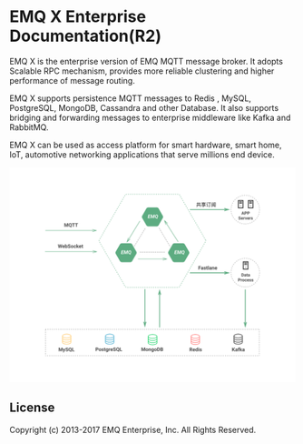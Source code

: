 
# EMQ X Enterprise Documentation(R2)

EMQ X is the enterprise version of EMQ MQTT message broker. It adopts Scalable RPC mechanism, provides more reliable clustering and higher performance of message routing.

EMQ X supports persistence MQTT messages to Redis , MySQL, PostgreSQL, MongoDB, Cassandra and other Database. It also supports bridging and forwarding messages to enterprise middleware like Kafka and RabbitMQ.

EMQ X can be used as access platform for smart hardware, smart home, IoT, automotive networking applications that serve millions end device.

![emqx-enterprise](./_static/images/emqx_enterprise.png)

## License

Copyright (c) 2013-2017 EMQ Enterprise, Inc. All Rights Reserved.

